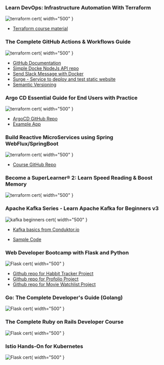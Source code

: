 ### Learn DevOps: Infrastructure Automation With Terraform
![terraform cert](../assets/about-me/certificate/terraform.jpeg){ width="500" }

- [Terraform course material](https://github.com/wardviaene/terraform-course)

### The Complete GitHub Actions & Workflows Guide
![terraform cert](../assets/about-me/certificate/github-actions.jpeg){ width="500" }

- [GitHub Documentation](https://docs.github.com/en/actions)
- [Simple Docke NodeJs API repo](https://github.com/alialaa/simple-docker-nodejs-api)
- [Send Slack Message with Docker](https://hub.docker.com/r/technosophos/slack-notify/)
- [Surge - Service to deploy and test static website](https://surge.sh/)
- [Semantic Versioning](https://semver.org/)

### Argo CD Essential Guide for End Users with Practice
![terraform cert](../assets/about-me/certificate/argo-cd.jpeg){ width="500" }

- [ArgoCD GitHub Repo](https://github.com/argoproj/argo-cd/)
- [Example App](https://github.com/mabusaa/argocd-example-apps)

### Build Reactive MicroServices using Spring WebFlux/SpringBoot
![terraform cert](../assets/about-me/certificate/reactive-spring.jpeg){ width="500" }

- [Course GitHub Repo](https://github.com/dilipsundarraj1/reactive-spring-webflux/tree/final)


### Become a SuperLearner® 2: Learn Speed Reading & Boost Memory
![terraform cert](../assets/about-me/certificate/super-learner.jpeg){ width="500" }

### Apache Kafka Series - Learn Apache Kafka for Beginners v3
![kafka beginners cert](../assets/about-me/certificate/kafka-beginners.jpeg){ width="500" }

- [Kafka basics from Conduktor.io](https://www.conduktor.io/kafka/kafka-fundamentals/)

- [Sample Code](https://github.com/conduktor/kafka-beginners-course)

### Web Developer Bootcamp with Flask and Python
![Flask cert](../assets/about-me/certificate/flask.jpeg){ width="500" }

- [Github repo for Habbit Tracker Project](https://github.com/tecladocode/web-dev-bootcamp/tree/master/curriculum/section10/lectures)
- [Github repo for Profolio Project](https://github.com/tecladocode/web-dev-bootcamp/tree/master/curriculum/section12/lectures)
- [Github repo for Movie Watchlist Project](https://github.com/tecladocode/web-dev-bootcamp/tree/master/curriculum/section14/lectures)

### Go: The Complete Developer's Guide (Golang)
![Flask cert](../assets/about-me/certificate/go.jpeg){ width="500" }

### The Complete Ruby on Rails Developer Course
![Flask cert](../assets/about-me/certificate/ruby.jpeg){ width="500" }

### Istio Hands-On for Kubernetes
![Flask cert](../assets/about-me/certificate/istio.jpeg){ width="500" }